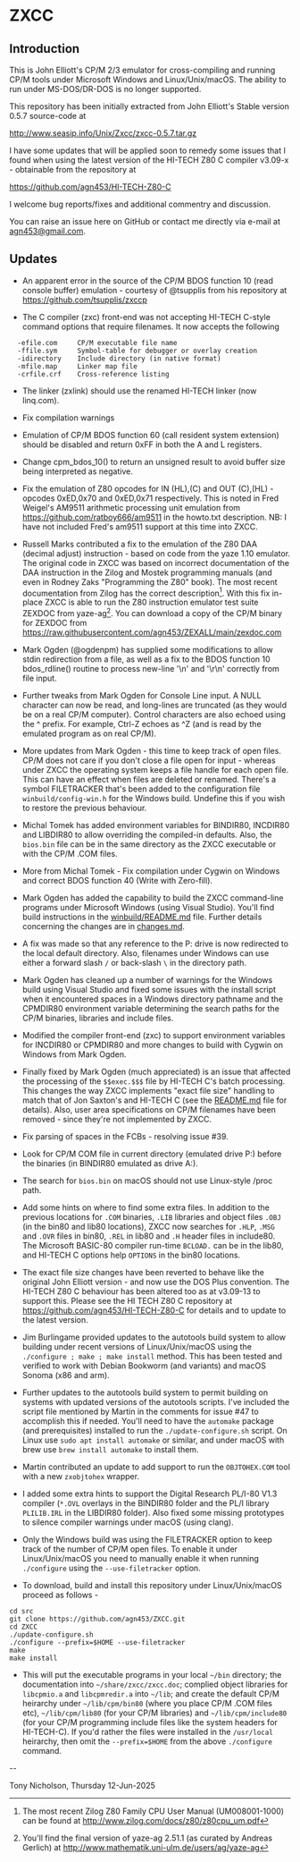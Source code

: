 # ZXCC

## Introduction

This is John Elliott's CP/M 2/3 emulator for cross-compiling and
running CP/M tools under Microsoft Windows and Linux/Unix/macOS.
The ability to run under MS-DOS/DR-DOS is no longer supported.

This repository has been initially extracted from John Elliott's
Stable version 0.5.7 source-code at

http://www.seasip.info/Unix/Zxcc/zxcc-0.5.7.tar.gz

I have some updates that will be applied soon to remedy some
issues that I found when using the latest version of the
HI-TECH Z80 C compiler v3.09-x - obtainable from the repository
at

https://github.com/agn453/HI-TECH-Z80-C

I welcome bug reports/fixes and additional commentry and discussion.

You can raise an issue here on GitHub or contact me directly via e-mail
at <agn453@gmail.com>.


## Updates

* An apparent error in the source of the CP/M BDOS function 10 (read
console buffer) emulation - courtesy of @tsupplis from his repository
at https://github.com/tsupplis/zxccp

* The C compiler (zxc) front-end was not accepting HI-TECH C-style
command options that require filenames.  It now accepts the following

```
  -efile.com     CP/M executable file name
  -ffile.sym     Symbol-table for debugger or overlay creation
  -idirectory    Include directory (in native format)
  -mfile.map     Linker map file
  -crfile.crf    Cross-reference listing
```

* The linker (zxlink) should use the renamed HI-TECH linker
(now linq.com).

* Fix compilation warnings

* Emulation of CP/M BDOS function 60 (call resident system extension)
should be disabled and return 0xFF in both the A and L registers.

* Change cpm_bdos_10() to return an unsigned result to avoid buffer
size being interpreted as negative.

* Fix the emulation of Z80 opcodes for IN (HL),(C) and OUT (C),(HL) -
opcodes 0xED,0x70 and 0xED,0x71 respectively.  This
is noted in Fred Weigel's AM9511 arithmetic processing unit
emulation from https://github.com/ratboy666/am9511 in the howto.txt
description.  NB: I have not included Fred's am9511 support at
this time into ZXCC.

* Russell Marks contributed a fix to the emulation of the Z80 DAA
(decimal adjust) instruction - based on code from the yaze 1.10
emulator.  The original code in ZXCC was based on incorrect documentation
of the DAA instruction in the Zilog and Mostek programming manuals (and
even in Rodney Zaks "Programming the Z80" book).  The most recent
documentation from Zilog has the correct description[^1].  With this
fix in-place ZXCC is able to run the Z80 instruction emulator
test suite ZEXDOC from yaze-ag[^2].  You can download a copy of the
CP/M binary for ZEXDOC from
https://raw.githubusercontent.com/agn453/ZEXALL/main/zexdoc.com

* Mark Ogden (@ogdenpm) has supplied some modifications to allow
stdin redirection from a file, as well as a fix to the BDOS function 10
bdos_rdline() routine to process new-line '\n' and '\r\n' correctly
from file input.

* Further tweaks from Mark Ogden for Console Line input. A NULL character
can now be read, and long-lines are truncated (as they would be on a real
CP/M computer).  Control characters are also echoed using the ^ prefix.
For example, Ctrl-Z echoes as ^Z (and is read by the emulated program
as on real CP/M).

* More updates from Mark Ogden - this time to keep track of open
files. CP/M does not care if you don't close a file open for input -
whereas under ZXCC the operating system keeps a file handle for
each open file.  This can have an effect when files are deleted or
renamed.  There's a symbol FILETRACKER that's been added to the
configuration file ```winbuild/config-win.h``` for the Windows build.
Undefine this if you wish to restore the previous behaviour.

* Michal Tomek has added environment variables for BINDIR80,
INCDIR80 and LIBDIR80 to allow overriding the compiled-in defaults.
Also, the ```bios.bin``` file can be in the same directory as the
ZXCC executable or with the CP/M .COM files.

* More from Michal Tomek - Fix compilation under Cygwin on Windows and
correct BDOS function 40 (Write with Zero-fill).

* Mark Ogden has added the capability to build the ZXCC command-line
programs under Microsoft Windows (using Visual Studio).  You'll find
build instructions in the
[winbuild/README.md](https://raw.githubusercontent.com/agn453/ZXCC/main/winbuild/README.md)
file.  Further details concerning the changes are in
[changes.md](https://raw.githubusercontent.com/agn453/ZXCC/main/changes.md).

* A fix was made so that any reference to the P: drive is now redirected
to the local default directory.  Also, filenames under Windows can use either
a forward slash ```/``` or back-slash ```\``` in the directory path.

* Mark Ogden has cleaned up a number of warnings for the Windows build
using Visual Studio and fixed some issues with the install script when
it encountered spaces in a Windows directory pathname and the CPMDIR80
environment variable determining the search paths for the CP/M binaries,
libraries and include files.

* Modified the compiler front-end (zxc) to support environment variables
for INCDIR80 or CPMDIR80 and more changes to build with Cygwin on Windows
from Mark Ogden.

* Finally fixed by Mark Ogden (much appreciated) is an issue that affected
the processing of the ```$$exec.$$$``` file by HI-TECH C's batch processing.
This changes the way ZXCC implements "exact file size" handling to match that
of Jon Saxton's and HI-TECH C (see the
[README.md](https://raw.githubusercontent.com/agn453/HI-TECH-Z80-C/master/README.md)
file for details).  Also, user area specifications on CP/M filenames have
been removed - since they're not implemented by ZXCC.

* Fix parsing of spaces in the FCBs - resolving issue #39.

* Look for CP/M COM file in current directory (emulated drive P:) before
the binaries (in BINDIR80 emulated as drive A:).

* The search for ```bios.bin``` on macOS should not use Linux-style
/proc path.

* Add some hints on where to find some extra files.  In addition to the
previous locations for ```.COM``` binaries, ```.LIB``` libraries and
object files ```.OBJ``` (in the bin80 and lib80 locations), ZXCC now
searches for ```.HLP```, ```.MSG``` and ```.OVR``` files in bin80, ```.REL```
in lib80 and ```.H``` header files in include80.  The Microsoft BASIC-80
compiler run-time ```BCLOAD.``` can be in the lib80, and HI-TECH C options
help ```OPTIONS``` in the bin80 locations.

* The exact file size changes have been reverted to behave like the
original John Elliott version - and now use the DOS Plus convention.
The HI-TECH Z80 C behaviour has been altered too as at v3.09-13 to
support this.  Please see the HI TECH Z80 C repository at
https://github.com/agn453/HI-TECH-Z80-C for details and to update
to the latest version.

* Jim Burlingame provided updates to the autotools build system to
allow building under recent versions of Linux/Unix/macOS using
the ```./configure ; make ; make install``` method.  This has been
tested and verified to work with Debian Bookworm (and variants)
and macOS Sonoma (x86 and arm).

* Further updates to the autotools build system to permit building
on systems with updated versions of the autotools scripts.  I've
included the script file mentioned by Martin in the comments for issue #47
to accomplish this if needed.  You'll need to have the ```automake``` package
(and prerequisites) installed to run the ```./update-configure.sh```
script.  On Linux use ```sudo apt install automake``` or similar, and
under macOS with brew use ```brew install automake``` to install them.

* Martin contributed an update to add support to run the ```OBJTOHEX.COM```
tool with a new ```zxobjtohex``` wrapper.

* I added some extra hints to support the Digital Research PL/I-80 V1.3
compiler (```*.OVL``` overlays in the BINDIR80 folder and the PL/I
library ```PLILIB.IRL``` in the LIBDIR80 folder).  Also fixed some missing
prototypes to silence compiler warnings under macOS (using clang).

* Only the Windows build was using the FILETRACKER option to keep track
of the number of CP/M open files.  To enable it under Linux/Unix/macOS
you need to manually enable it when running ```./configure``` using
the ```--use-filetracker``` option.

* To download, build and install this repository under Linux/Unix/macOS
proceed as follows -

```
cd src
git clone https://github.com/agn453/ZXCC.git
cd ZXCC
./update-configure.sh
./configure --prefix=$HOME --use-filetracker
make
make install
```

* This will put the executable programs in your local ```~/bin``` directory;
the documentation into ```~/share/zxcc/zxcc.doc```; complied object
libraries for ```libcpmio.a``` and ```libcpmredir.a``` into
```~/lib```; and create the default CP/M heirarchy under ```~/lib/cpm/bin80```
(where you place CP/M .COM files etc), ```~/lib/cpm/lib80``` (for your CP/M
libraries) and ```~/lib/cpm/include80``` (for your CP/M programming include
files like the system headers for HI-TECH-C).  If you'd rather the files were
installed in the ```/usr/local``` heirarchy, then omit the ```--prefix=$HOME```
from the above ```./configure``` command.



[^1]: The most recent Zilog Z80 Family CPU User Manual (UM008001-1000)
can be found at http://www.zilog.com/docs/z80/z80cpu_um.pdf

[^2]: You'll find the final version of yaze-ag 2.51.1 (as curated by
Andreas Gerlich) at http://www.mathematik.uni-ulm.de/users/ag/yaze-ag

--

Tony Nicholson, Thursday 12-Jun-2025
